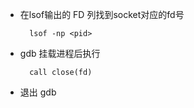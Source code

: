 
* 在lsof输出的 FD 列找到socket对应的fd号
    
        lsof -np <pid> 

* gdb 挂载进程后执行
  
        call close(fd)
  
* 退出 gdb
